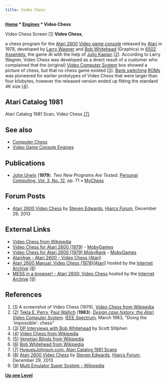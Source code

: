 ```yaml
---
title: Video Chess
---
```

**[Home](Home "Home") \* [Engines](Engines "Engines") \* Video Chess**



 [](https://en.wikipedia.org/wiki/File:Videochess.png) Video Chess Screen <a id="cite-note-1" href="#cite-ref-1">[1]</a> 
**Video Chess**,  

a chess program for the [Atari 2600](Atari_8-bit "Atari 8-bit") [Video game console](https://en.wikipedia.org/wiki/Video_game_console) released by [Atari](https://en.wikipedia.org/wiki/Atari) in 1978, 
developed by [Larry Wagner](Larry_Wagner "Larry Wagner") and [Bob Whitehead](index.php?title=Bob_Whitehead&action=edit&redlink=1 "Bob Whitehead (page does not exist)") (Graphics) in [6502](6502 "6502") [Assembly](Assembly "Assembly"), the game AI with the help of [Julio Kaplan](Julio_Kaplan "Julio Kaplan") <a id="cite-note-2" href="#cite-ref-2">[2]</a>.
According to Larry Wagner, Video Chess was developed as a direct result of a customer who complained that the (original) [Video Computer System](https://en.wikipedia.org/wiki/Atari_2600#Launch_and_success) box showed a picture of chess, but that no chess game existed <a id="cite-note-3" href="#cite-ref-3">[3]</a>. [Bank switching](https://en.wikipedia.org/wiki/Bank_switching) [ROMs](Memory#ROM "Memory") was pioneered for earlier prototypes of Video Chess that were larger than four kilobytes, however the released version ended up fitting the standard 4K size <a id="cite-note-4" href="#cite-ref-4">[4]</a>. 



## Atari Catalog 1981


 [](https://www.huguesjohnson.com/features/atari_catalog_1981/AtariCatalog1981_08-ChessNightDriver.jpg) 
Atari Catalog 1981 Scan, Video Chess <a id="cite-note-7" href="#cite-ref-7">[7]</a>



## See also


* [Computer Chess](Computer_Chess "Computer Chess")
* [Video Game Console Engines](Dedicated_Chess_Computers#GameConsole "Dedicated Chess Computers")


## Publications


* [John Urwin](John_Urwin "John Urwin") (**1979**). *Two New Programs Are Tested*. [Personal Computing, Vol. 3, No. 12](Personal_Computing#3_12 "Personal Computing"), pp. 71 » [MyChess](MyChess "MyChess")


## Forum Posts


* [Atari 2600 Video Chess](http://hiarcs.net/forums/viewtopic.php?t=6510&sid=057dba89f05a406f1e55b3ef223a4ae7) by [Steven Edwards](Steven_Edwards "Steven Edwards"), [Hiarcs Forum](Computer_Chess_Forums "Computer Chess Forums"), December 29, 2013


## External Links


* [Video Chess from Wikipedia](https://en.wikipedia.org/wiki/Video_Chess)
* [Video Chess for Atari 2600 (1979)](http://www.mobygames.com/game/video-chess) - [MobyGames](https://en.wikipedia.org/wiki/MobyGames)
* [Video Chess for Atari 2600 (1979) MobyRank](http://www.mobygames.com/game/atari-2600/video-chess/mobyrank) - [MobyGames](https://en.wikipedia.org/wiki/MobyGames)
* [AtariAge - Atari 2600 - Video Chess (Atari)](http://www.atariage.com/software_page.html?SoftwareID=1429)
* [Atari 2600 Manual: Video Chess (1978)(Atari)](https://archive.org/details/Video_Chess_1978_Atari) hosted by the [Internet Archive](https://en.wikipedia.org/wiki/Internet_Archive) <a id="cite-note-8" href="#cite-ref-8">[8]</a>
* [MESS in a browser! - Atari 2600: Video Chess](https://archive.org/stream/atari_2600_video_chess_1979_atari_larry_wagner_bob_whitehead_-_sears_cx2645_-_49-/atari_2600_video_chess_1979_atari_larry_wagner_bob_whitehead_-_sears_cx2645_-_49-.bin?module=atari2600&scale=2) hosted by the [Internet Archive](https://en.wikipedia.org/wiki/Internet_Archive) <a id="cite-note-9" href="#cite-ref-9">[9]</a>


## References


1. <a id="cite-ref-1" href="#cite-note-1">[1]</a> A screenshot of Video Chess (1979), [Video Chess from Wikipedia](https://en.wikipedia.org/wiki/Video_Chess)
2. <a id="cite-ref-2" href="#cite-note-2">[2]</a> [Tekla E. Perry](https://www.linkedin.com/in/tekla-perry-33b4a211), [Paul Wallich](https://spectrum.ieee.org/at-work/innovation/review-liars-outliers) (**1983**). *[Design case history: the Atari Video Computer System](http://www.atarimuseum.com/videogames/consoles/2600/Atari_case_history.html)*. [IEEE Spectrum](IEEE#Spectrum "IEEE"), March 1983, "Doing the 'impossible': chess"
3. <a id="cite-ref-3" href="#cite-note-3">[3]</a> [DP Interviews with Bob Whitehead](http://www.digitpress.com/library/interviews/interview_bob_whitehead.html) by Scott Stilphen
4. <a id="cite-ref-4" href="#cite-note-4">[4]</a> [Video Chess from Wikipedia](https://en.wikipedia.org/wiki/Video_Chess)
5. <a id="cite-ref-5" href="#cite-note-5">[5]</a> [Venetian Blinds from Wikipedia](https://en.wikipedia.org/wiki/Venetian_blinds#Venetian)
6. <a id="cite-ref-6" href="#cite-note-6">[6]</a> [Bob Whitehead from Wikipedia](https://en.wikipedia.org/wiki/Bob_Whitehead)
7. <a id="cite-ref-7" href="#cite-note-7">[7]</a> [HuguesJohnson.com: Atari Catalog 1981 Scans](https://www.huguesjohnson.com/features/atari_catalog_1981/index.html)
8. <a id="cite-ref-8" href="#cite-note-8">[8]</a> [Atari 2600 Video Chess](http://hiarcs.net/forums/viewtopic.php?t=6510&sid=057dba89f05a406f1e55b3ef223a4ae7) by [Steven Edwards](Steven_Edwards "Steven Edwards"), [Hiarcs Forum](Computer_Chess_Forums "Computer Chess Forums"), December 29, 2013
9. <a id="cite-ref-9" href="#cite-note-9">[9]</a> [Multi Emulator Super System - Wikipedia](https://en.wikipedia.org/wiki/Multi_Emulator_Super_System)

**[Up one Level](Engines "Engines")**







 
